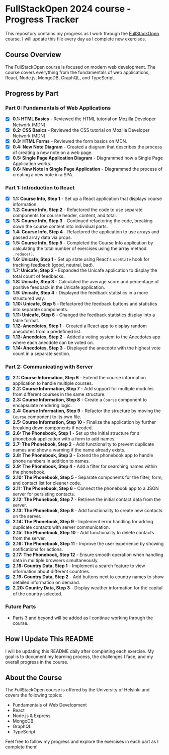 # FullStackOpen 2024 course - Progress Tracker

This repository contains my progress as I work through the [FullStackOpen](https://fullstackopen.com/en) course. I will update this file every day as I complete new exercises.

## Course Overview

The FullStackOpen course is focused on modern web development. The course covers everything from the fundamentals of web applications, React, Node.js, MongoDB, GraphQL, and TypeScript.

## Progress by Part

### Part 0: Fundamentals of Web Applications

- [x] **0.1: HTML Basics** - Reviewed the HTML tutorial on Mozilla Developer Network (MDN).
- [x] **0.2: CSS Basics** - Reviewed the CSS tutorial on Mozilla Developer Network (MDN).
- [x] **0.3: HTML Forms** - Reviewed the form basics on MDN.
- [x] **0.4: New Note Diagram** - Created a diagram that describes the process of creating a new note on a web page.
- [x] **0.5: Single Page Application Diagram** - Diagrammed how a Single Page Application works.
- [x] **0.6: New Note in Single Page Application** - Diagrammed the process of creating a new note in a SPA.

### Part 1: Introduction to React

- [x] **1.1: Course Info, Step 1** - Set up a React application that displays course information.
- [x] **1.2: Course Info, Step 2** - Refactored the code to use separate components for course header, content, and total.
- [x] **1.3: Course Info, Step 3** - Continued refactoring the code, breaking down the course content into individual parts.
- [x] **1.4: Course Info, Step 4** - Refactored the application to use arrays and passed array data via props.
- [x] **1.5: Course Info, Step 5** - Completed the Course Info application by calculating the total number of exercises using the array method `.reduce()`.
- [x] **1.6: Unicafe, Step 1** - Set up state using React's `useState` hook for tracking feedback (good, neutral, bad).
- [x] **1.7: Unicafe, Step 2** - Expanded the Unicafe application to display the total count of feedbacks.
- [x] **1.8: Unicafe, Step 3** - Calculated the average score and percentage of positive feedback in the Unicafe application.
- [x] **1.9: Unicafe, Step 4** - Displayed the feedback statistics in a more structured way.
- [x] **1.10: Unicafe, Step 5** - Refactored the feedback buttons and statistics into separate components.
- [x] **1.11: Unicafe, Step 6** - Changed the feedback statistics display into a table format.
- [x] **1.12: Anecdotes, Step 1** - Created a React app to display random anecdotes from a predefined list.
- [x] **1.13: Anecdotes, Step 2** - Added a voting system to the Anecdotes app where each anecdote can be voted on.
- [x] **1.14: Anecdotes, Step 3** - Displayed the anecdote with the highest vote count in a separate section.

### Part 2: Communicating with Server

- [x] **2.1: Course Information, Step 6** - Extend the course information application to handle multiple courses.
- [x] **2.2: Course Information, Step 7** - Add support for multiple modules from different courses in the same structure.
- [x] **2.3: Course Information, Step 8** - Create a `Course` component to encapsulate rendering logic.
- [x] **2.4: Course Information, Step 9** - Refactor the structure by moving the `Course` component to its own file.
- [x] **2.5: Course Information, Step 10** - Finalize the application by further breaking down components if needed.
- [x] **2.6: The Phonebook, Step 1** - Set up the initial structure for a phonebook application with a form to add names.
- [x] **2.7: The Phonebook, Step 2** - Add functionality to prevent duplicate names and show a warning if the name already exists.
- [x] **2.8: The Phonebook, Step 3** - Extend the phonebook app to handle phone numbers in addition to names.
- [x] **2.9: The Phonebook, Step 4** - Add a filter for searching names within the phonebook.
- [x] **2.10: The Phonebook, Step 5** - Separate components for the filter, form, and contact list for cleaner code.
- [x] **2.11: The Phonebook, Step 6** - Connect the phonebook app to a JSON server for persisting contacts.
- [x] **2.12: The Phonebook, Step 7** - Retrieve the initial contact data from the server.
- [x] **2.13: The Phonebook, Step 8** - Add functionality to create new contacts on the server.
- [x] **2.14: The Phonebook, Step 9** - Implement error handling for adding duplicate contacts with server communication.
- [x] **2.15: The Phonebook, Step 10** - Add functionality to delete contacts from the server.
- [x] **2.16: The Phonebook, Step 11** - Improve the user experience by showing notifications for actions.
- [x] **2.17: The Phonebook, Step 12** - Ensure smooth operation when handling data in multiple browsers simultaneously.
- [x] **2.18: Country Data, Step 1** - Implement a search feature to view information about different countries.
- [x] **2.19: Country Data, Step 2** - Add buttons next to country names to show detailed information on demand.
- [x] **2.20: Country Data, Step 3** - Display weather information for the capital of the country selected.

### Future Parts

- Parts 3 and beyond will be added as I continue working through the course.

## How I Update This README

I will be updating this README daily after completing each exercise. My goal is to document my learning process, the challenges I face, and my overall progress in the course.

## About the Course

The FullStackOpen course is offered by the University of Helsinki and covers the following topics:
- Fundamentals of Web Development
- React
- Node.js & Express
- MongoDB
- GraphQL
- TypeScript

Feel free to follow my progress and explore the exercises in each part as I complete them!
